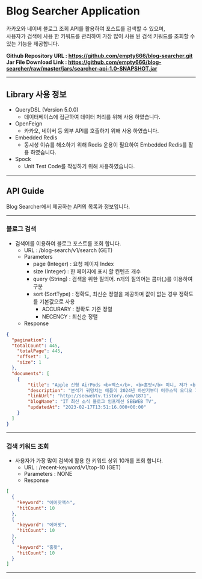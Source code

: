 Blog Searcher Application
==========================


카카오와 네이버 블로그 조회 API를 활용하여 포스트를 검색할 수 있으며,  
사용자가 검색에 사용 한 키워드를 관리하여 가장 많이 사용 된 검색 키워드를 조회할 수 있는 기능을 제공합니다.


**Github Repository URL : https://github.com/empty666/blog-searcher.git**  
**Jar File Download Link : https://github.com/empty666/blog-searcher/raw/master/jars/searcher-api-1.0-SNAPSHOT.jar**
- - -
## Library 사용 정보
* QueryDSL (Version 5.0.0)
  * 데이터베이스에 접근하여 데이터 처리를 위해 사용 하였습니다.
* OpenFeign
  * 카카오, 네이버 등 외부 API를 호출하기 위해 사용 하였습니다. 
* Embedded Redis
  * 동시성 이슈를 해소하기 위해 Redis 운용이 필요하여 Embedded Redis를 활용 하였습니다. 
* Spock
  * Unit Test Code를 작성하기 위해 사용하였습니다. 
- - -
## API Guide
Blog Searcher에서 제공하는 API의 목록과 정보입니다.
- - -
### 블로그 검색

* 검색어를 이용하여 블로그 포스트를 조회 합니다.
  * URL : /blog-search/v1/search (GET)
  * Parameters
    * page (Integer) : 요청 페이지 Index
    * size (Integer) : 한 페이지에 표시 할 컨텐츠 개수
    * query (String) : 검색을 위한 질의어. n개의 질의어는 콤마(,)를 이용하여 구분
    * sort (SortType) : 정확도, 최신순 정렬을 제공하며 값이 없는 경우 정확도를 기본값으로 사용
      * ACCURARY : 정확도 기준 정렬
      * NECENCY : 최신순 정렬
  * Response
```json
{
  "pagination": {
  "totalCount": 445,
    "totalPage": 445,
    "offset": 1,
    "size": 1
  },
  "documents": [
    {
        "title": "Apple 신형 AirPods <b>맥스</b>, <b>홈팟</b> 미니, 저가 <b>에어</b><b>팟</b> 2024년 하반기 양산 시작",
        "description": "분석가 궈밍치는 애플이 2024년 하반기부터 어쿠스틱 오디오 제품을 새로 고칠 것으로 기대한다고 말했다. 구체적으로 Kuo는 <b>에어</b><b>팟</b> <b>맥스</b>의 새로운 모델과 2세대 <b>홈팟</b> 미니, 그리고 저가형 <b>에어</b><b>팟</b> 모델이 양산에 들어갈 것으로 예상하고 있다. 이 제품들의 출하는 2024년 말에서 2025년 상반기 사이에 고객들에게 출시될...",
        "linkUrl": "http://seewebtv.tistory.com/1871",
        "blogName": "IT 최신 소식 블로그 임프레션 SEEWEB TV",
        "updatedAt": "2023-02-17T13:51:16.000+00:00"
    }
  ]
}
```

---
### 검색 키워드 조회
* 사용자가 가장 많이 검색에 활용 한 키워드 상위 10개를 조회 합니다.
    * URL : /recent-keyword/v1/top-10 (GET)
    * Parameters : NONE
    * Response
```json
[
  {
    "keyword": "에어팟맥스",
    "hitCount": 10
  },
  {
    "keyword": "에어팟",
    "hitCount": 10
  },
  {
    "keyword": "홈팟",
    "hitCount": 10
  }
]
```
- - -

